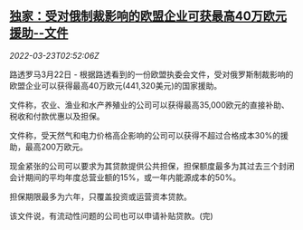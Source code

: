 <!--1648004463000-->
[独家：受对俄制裁影响的欧盟企业可获最高40万欧元援助--文件](https://cn.reuters.com/article/eu-business-russia-sanctions-aid-0323-idCNKCS2LK073)
------

<div><i>2022-03-23T02:52:06Z</i></div><p>路透罗马3月22日 - 根据路透看到的一份欧盟执委会文件，受对俄罗斯制裁影响的欧盟企业可以获得最高40万欧元(441,320美元)的国家援助。</p><p>文件称，农业、渔业和水产养殖业的公司可以获得最高35,000欧元的直接补助、税收和付款优惠以及担保。</p><p>文件称，受天然气和电力价格高企影响的公司可以获得不超过合格成本30%的援助，最高200万欧元。</p><p>现金紧张的公司可以要求为其贷款提供公共担保，担保额度最多为其过去三个封闭会计期间的平均年度总营业额的15%，或一年内能源成本的50%。</p><p>担保期限最多为六年，只覆盖投资或运营资本贷款。</p><p>该文件说，有流动性问题的公司也可以申请补贴贷款。(完)</p>
